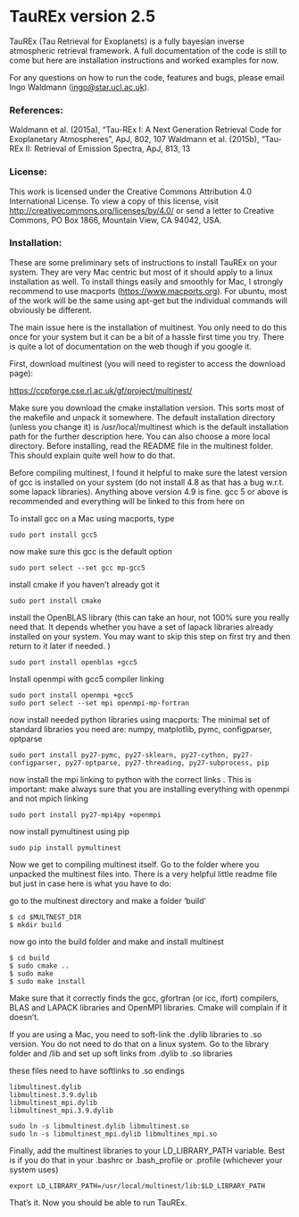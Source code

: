 # TauREx version 2.5

TauREx (Tau Retrieval for Exoplanets) is a fully bayesian inverse atmospheric retrieval framework. A full documentation of the code is still to come but here are installation instructions and worked examples for now. 

For any questions on how to run the code, features and bugs, please email Ingo Waldmann (ingo@star.ucl.ac.uk).


### References:
Waldmann et al. (2015a), “Tau-REx I: A Next Generation Retrieval Code for Exoplanetary Atmospheres”, ApJ, 802, 107
Waldmann et al. (2015b), “Tau-REx II: Retrieval of Emission Spectra, ApJ, 813, 13

### License: 
This work is licensed under the Creative Commons Attribution 4.0 International License. To view a copy of this license, visit http://creativecommons.org/licenses/by/4.0/ or send a letter to Creative Commons, PO Box 1866, Mountain View, CA 94042, USA.

### Installation:

These are some preliminary sets of instructions to install TauREx on your system. They are very Mac centric but most of it should apply to a linux installation as well. To install things easily and smoothly for Mac, I strongly recommend to use macports (https://www.macports.org). For ubuntu, most of the work will be the same using apt-get but the individual commands will obviously be different. 

The main issue here is the installation of multinest. You only need to do this once for your system but it can be a bit of a hassle first time you try. There is quite a lot of documentation on the web though if you google it. 

First, download multinest (you will need to register to access the download page): 

https://ccpforge.cse.rl.ac.uk/gf/project/multinest/

Make sure you download the cmake installation version. This sorts most of the makefile and unpack it somewhere. The default installation directory (unless you change it) is
/usr/local/multinest
which is the default installation path for the further description here. You can also choose a more local directory. Before installing, read the README file in the multinest folder. This should explain quite well how to do that.  

Before compiling multinest, I found it helpful to make sure the latest version of gcc is installed on your system (do not install 4.8 as that has a bug w.r.t. some lapack libraries). Anything above version 4.9 is fine.  gcc 5 or above is recommended and everything will be linked to this from here on 

To install gcc on a Mac using macports, type

```
sudo port install gcc5
```

now make sure this gcc is the default option

```
sudo port select --set gcc mp-gcc5
```

install cmake if you haven’t already got it 

```
sudo port install cmake
```

install the OpenBLAS library (this can take an hour, not 100% sure you really need that. It depends whether you have a set of lapack libraries already installed on your system. You may want to skip this step on first try and then return to it later if needed. )

```
sudo port install openblas +gcc5
```

Install openmpi with gcc5 compiler linking

```
sudo port install openmpi +gcc5
sudo port select --set mpi openmpi-mp-fortran
```

now install needed python libraries using macports: The minimal set of standard libraries you need are: numpy, matplotlib, pymc, configparser, optparse 

```
sudo port install py27-pymc, py27-sklearn, py27-cython, py27-configparser, py27-optparse, py27-threading, py27-subprocess, pip
```

now install the mpi linking to python with the correct links . This is important: make always sure that you are installing everything with openmpi and not mpich linking

```
sudo port install py27-mpi4py +openmpi
```

now install pymultinest using pip 
```
sudo pip install pymultinest 
```

Now we get to compiling multinest itself. Go to the folder where you unpacked the multinest files into. There is a very helpful little readme file but just in case here is what you have to do: 

go to the multinest directory and make a folder ‘build’
```
$ cd $MULTNEST_DIR
$ mkdir build 
```
now go into the build folder and make and install multinest 

```
$ cd build
$ sudo cmake ..
$ sudo make
$ sudo make install 
```

Make sure that it correctly finds the gcc, gfortran (or icc, ifort) compilers, BLAS and LAPACK libraries and OpenMPI libraries. Cmake will complain if it doesn’t. 

If you are using a Mac, you need to soft-link the .dylib libraries to .so version. You do not need to do that on a linux system. Go to the library folder and /lib and set up soft links from .dylib to .so libraries 

these files need to have softlinks to .so endings
```
libmultinest.dylib
libmultinest.3.9.dylib
libmultinest_mpi.dylib
libmultinest_mpi.3.9.dylib
```
```
sudo ln -s libmultinest.dylib libmultinest.so
sudo ln -s libmultinest_mpi.dylib libmultines_mpi.so
```

Finally, add the multinest libraries to your LD_LIBRARY_PATH variable. Best is if you do that in your .bashrc or .bash_profile or .profile (whichever your system uses)

```
export LD_LIBRARY_PATH=/usr/local/multinest/lib:$LD_LIBRARY_PATH
```

That’s it. Now you should be able to run TauREx. 


